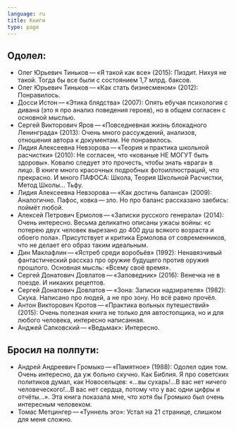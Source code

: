 ```yaml
---
language: ru
title: Книги
type: page
---
```


## Одолел:

- Олег Юрьевич Тиньков — «Я такой как все» (2015): Пиздит. Нихуя не такой. Тогда бы все были с
  состоянием 1,7 млрд. баксов.
- Олег Юрьевич Тиньков — «Как стать бизнесменом» (2012): Понравилось.
- Досси Истон — «Этика блядства» (2007): Опять ебучая психология с дивана (это я про анализ
  поведения героев), но в общем согласен с основной мыслью.
- Сергей Викторович Яров — «Повседневная жизнь блокадного Ленинграда» (2013): Очень много
  рассуждений, анализов, отношения автора к документам. Не понравилось.
- Лидия Алексеевна Невзорова — «Теория и практика школьной расчистки» (2010): Не согласен, что
  «кованые НЕ МОГУТ быть здоровы». Ковалю следует это прочесть, чтобы знать «врага» в лицо. В книге
  много красочных подробных фотоиллюстраций, что прекрасно. И много ПАФОСА: Школа, Теория Школьной
  Расчистки, Метод Школы… Тьфу.
- Лидия Алексеевна Невзорова — «Как достичь баланса» (2009): Аналогично. Пафос, ковка — зло. Но про
  баланс рассказано заебись: поймёт любой.
- Алексей Петрович Ермолов — «Записки русского генерала» (2014): Очень интересно. Весьма деликатно
  описаны ужасы войны: «с потерею двух человек вырезано до 400 душ всякого возраста и обоего пола».
  Присутствует и критика Ермолова от современников, что не делает его образ таким идеальным.
- Дин Маклафлин — «Ястреб среди воробьёв» (1992): Ненавязчивый фантастический рассказ про оружие
  будущего против оружия прошлого. Основная мысль: «Всему своё время».
- Сергей Донатович Довлатов — «Заповедник» (2016): Венечка не в поезде. И никаких рецептов.
- Сергей Донатович Довлатов — «Зона: Записки надзирателя» (1982): Скука. Написано про людей, а не
  про зону. Но всё равно прочёл.
- Антон Викторович Кротов — «Практика вольных путешествий» (2015): Очень полезная книга не только
  для автостопщика, но и для любого человека, интересно написанная.
- Анджей Сапковский — «Ведьмак»: Интересно.

## Бросил на полпути:

- Андрей Андреевич Громыко — «Памятное» (1988): Одолел один том. Очень интересно, да уж больно
  скучно. Как Библия. Я про советских политиков думал, как Новосельцев: «…вы сухарь!…В вас нет
  ничего человеческого!…В вас нет сердца, потому что у вас одни цифры и отчёты…». Эта книга показала
  мне, что хотя бы Громыко был очень интересным человеком.
- Томас Метцингер — «Туннель эго»: Устал на 21 странице, слишком для меня сложно.
